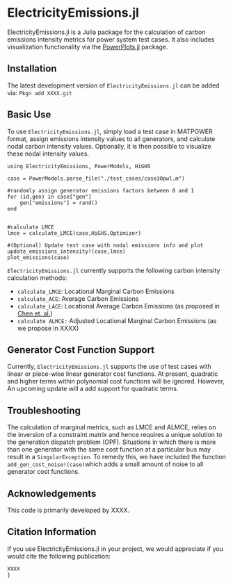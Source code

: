 # ElectricityEmissions.jl



ElectricityEmissions.jl is a Julia package for the calculation of carbon emissions intensity metrics for power system test cases. It also includes visualization functionality via the [PowerPlots.jl](https://github.com/WISPO-POP/PowerPlots.jl) package.

## Installation
The latest development version of `ElectricityEmissions.jl` can be added via:
```Pkg> add XXXX.git```


## Basic Use
To use `ElectricityEmissions.jl`, simply load a test case in MATPOWER format, assign emissions intensity values to all generators, and calculate nodal carbon intensity values. Optionally, it is then possible to visualize these nodal intensity values.

```
using ElectricityEmissions, PowerModels, HiGHS

case = PowerModels.parse_file("./test_cases/case30pwl.m")

#randomly assign generator emissions factors between 0 and 1
for (id,gen) in case["gen"]
	gen["emissions"] = rand()
end


#calculate LMCE
lmce = calculate_LMCE(case,HiGHS.Optimizer)

#(Optional) Update test case with nodal emissions info and plot
update_emissions_intensity!(case,lmce)
plot_emissions(case)
```

`ElectricityEmissions.jl` currently supports the following carbon intensity calculation methods:
- `calculate_LMCE`: Locational Marginal Carbon Emissions
- `calculate_ACE`: Average Carbon Emissions
- `calculate_LACE`: Locational Average Carbon Emissions (as proposed in [Chen et. al.](https://arxiv.org/abs/2311.03712))
- `calculate ALMCE:` Adjusted Locational Marginal Carbon Emissions (as we propose in XXXX)


## Generator Cost Function Support
Currently, `ElectricityEmissions.jl` supports the use of test cases with linear or piece-wise linear generator cost functions. At present, quadratic and higher terms within polynomial cost functions will be ignored. However, An upcoming update will a add support for quadratic terms.

## Troubleshooting
The calculation of marginal metrics, such as LMCE and ALMCE, relies on the inversion of a constraint matrix and hence requires a unique solution to the generation dispatch problem (OPF). Situations in which there is more than one generator with the same cost function at a particular bus may result in a `SingularException`. To remedy this, we have included the function `add_gen_cost_noise!(case)`which adds a small amount of noise to all generator cost functions.

## Acknowledgements
This code is primarily developed by XXXX.


## Citation Information
If you use ElectricityEmissions.jl in your project, we would appreciate if you would cite the following publication:

```
XXXX
}
```


